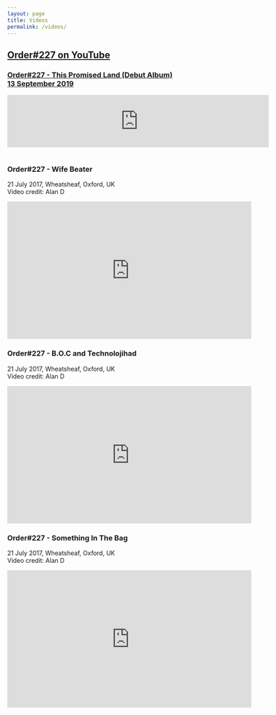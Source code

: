 ```yaml
---
layout: page
title: Videos
permalink: /videos/
---
```


## [Order#227 on YouTube](https://www.youtube.com/channel/UCO35S3PlOE1zmyndPTfsROw/)

### [Order#227 - This Promised Land (Debut Album)<br>13 September 2019](https://order227.bandcamp.com/album/this-promised-land)
<div class="music-container">
	<iframe style="border: 0; width: 600px; height: 120px;" src="https://bandcamp.com/EmbeddedPlayer/album=515459897/size=large/bgcol=333333/linkcol=ffffff/artwork=small/transparent=true/" seamless><a href="https://order227.bandcamp.com/album/this-promised-land">This Promised Land by Order#227</a></iframe>
</div>
<br>

### **Order#227 - Wife Beater**  
21 July 2017, Wheatsheaf, Oxford, UK  
Video credit: Alan D
<div class="music-container">
<iframe width="560" height="315" src="https://www.youtube-nocookie.com/embed/npjeR063cbE?rel=0" frameborder="0" gesture="media" allow="autoplay; encrypted-media" allowfullscreen></iframe>
</div>

### **Order#227 - B.O.C and Technolojihad**  
21 July 2017, Wheatsheaf, Oxford, UK  
Video credit: Alan D
<div class="music-container">
<iframe width="560" height="315" src="https://www.youtube-nocookie.com/embed/lYinhIpXV6o?rel=0" frameborder="0" gesture="media" allow="autoplay; encrypted-media" allowfullscreen></iframe>
</div>			
			
### **Order#227 - Something In The Bag**  
21 July 2017, Wheatsheaf, Oxford, UK  
Video credit: Alan D
<div class="music-container">
<iframe width="560" height="315" src="https://www.youtube-nocookie.com/embed/sP8oeNANxmo?rel=0" frameborder="0" gesture="media" allow="autoplay; encrypted-media" allowfullscreen></iframe>
</div>